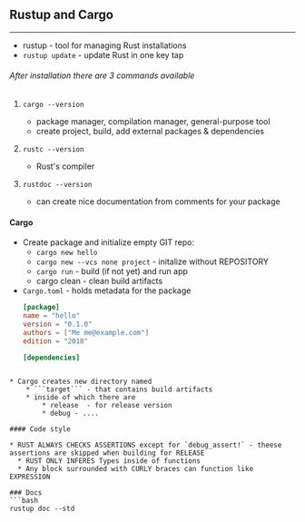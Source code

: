 
## Rustup and Cargo
---

* rustup - tool for managing Rust installations
* `rustup update` - update Rust in one key tap

###### After installation there are 3 commands available
1) `cargo --version`
	* package manager, compilation manager, general-purpose tool
	* create project, build, add external packages & dependencies
1) `rustc --version`
	* Rust's compiler
	
1) `rustdoc --version`
	* can create nice documentation from comments for your package


#### Cargo
* Create package and initialize empty GIT repo:
	* `cargo new hello`
	* `cargo new --vcs none project` - initalize without REPOSITORY
	* `cargo run` - build (if not yet) and run app
	* cargo clean - clean build artifacts
* ```Cargo.toml``` - holds metadata for the package
	```toml
	[package]
	name = "hello"
	version = "0.1.0"
	authors = ["Me me@example.com"]
	edition = "2018"

	[dependencies]
```

* Cargo creates new directory named
	* ```target``` - that contains build artifacts
	* inside of which there are
		* release  - for release version
		* debug - ....

#### Code style

* RUST ALWAYS CHECKS ASSERTIONS except for `debug_assert!` - theese assertions are skipped when building for RELEASE
  * RUST ONLY INFERES Types inside of functions
  * Any block surrounded with CURLY braces can function like EXPRESSION

### Docs
```bash
rustup doc --std

```

